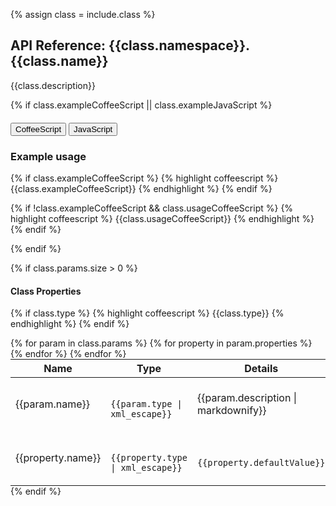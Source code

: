 {% assign class = include.class %}
## API Reference: {{class.namespace}}.{{class.name}}

{{class.description}}

{% if class.exampleCoffeeScript || class.exampleJavaScript %}

<div class="clearfix">
  <div class="btn-group btn-group-xs pull-right" role="group" style="margin-top: 20px;">
    <button type="button" data-role="type-switch" data-type="coffee" class="btn btn-primary active">CoffeeScript</button>
    <button type="button" data-role="type-switch" data-type="js" class="btn btn-default">JavaScript</button>
  </div>
  <h3>Example usage</h3>
</div>

<div data-role="example-code" data-type="coffee">

{% if class.exampleCoffeeScript %}
{% highlight coffeescript %}
{{class.exampleCoffeeScript}}
{% endhighlight %}
{% endif %}

{% if !class.exampleCoffeeScript && class.usageCoffeeScript %}
{% highlight coffeescript %}
{{class.usageCoffeeScript}}
{% endhighlight %}
{% endif %}

</div>
<div data-role="example-code" data-type="js" style="display: none;">

{% if class.exampleJavaScript %}
{% highlight javascript %}
{{class.exampleJavaScript}}
{% endhighlight %}
{% endif %}

{% if !class.exampleJavaScript && class.usageJavaScript %}
{% highlight javascript %}
{{class.usageJavaScript}}
{% endhighlight %}
{% endif %}

</div>

{% endif %}

{% if class.params.size > 0 %}
#### Class Properties
{% if class.type %}
{% highlight coffeescript %}
{{class.type}}
{% endhighlight %}
{% endif %}
<table class="table" style="margin:0;">
  <thead>
    <tr>
      <th>Name</th>
      <th>Type</th>
      <th>Details</th>
    </tr>
  </thead>
  <tbody>
  {% for param in class.params %}
  <tr>
    <td>{{param.name}}</td>
    <td class="highlight">
      <code class="language-coffeescript" data-lang="coffeescript">
      {{param.type | xml_escape}}
      </code>
    </td>
    <td>{{param.description | markdownify}}</td>
  </tr>
    {% for property in param.properties %}
      <tr>
        <td class="property">{{property.name}}</td>
        <td class="highlight">
          <code class="language-coffeescript" data-lang="coffeescript">
          {{property.type | xml_escape}}
          </code>
        </td>
        <td class="highlight">
          <code class="language-coffeescript" data-lang="coffeescript">
          {{property.defaultValue}}
          </code>
        </td>
        <td>{{property.description | markdownify}}</td>
      </tr>
    {% endfor %}
  {% endfor %}
  </tbody>
</table>
{% endif %}
